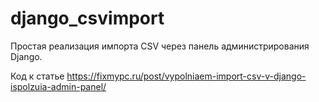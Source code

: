# django_csvimport
Простая реализация импорта CSV через панель администрирования Django.

Код к статье https://fixmypc.ru/post/vypolniaem-import-csv-v-django-ispolzuia-admin-panel/
